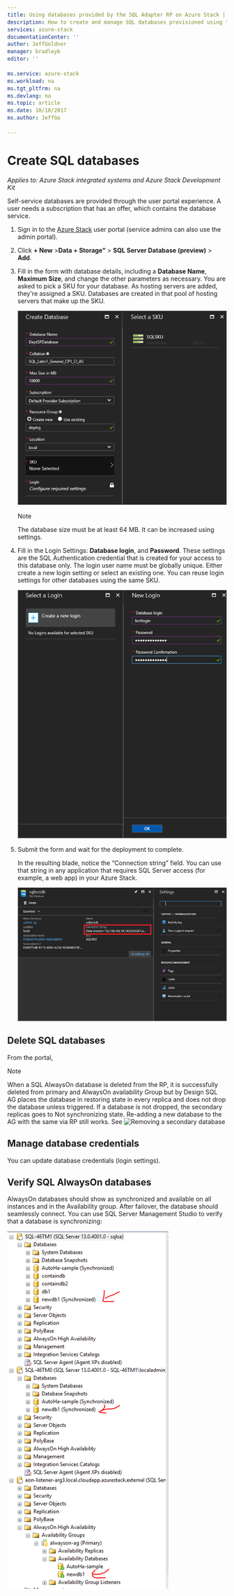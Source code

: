 ```yaml
---
title: Using databases provided by the SQL Adapter RP on Azure Stack | Microsoft Docs
description: How to create and manage SQL databases provisioned using the SQL Adapter Resource Provider
services: azure-stack
documentationCenter: ''
author: JeffGoldner
manager: bradleyb
editor: ''

ms.service: azure-stack
ms.workload: na
ms.tgt_pltfrm: na
ms.devlang: na
ms.topic: article
ms.date: 10/10/2017
ms.author: JeffGo

---
```

# Create SQL databases

*Applies to: Azure Stack integrated systems and Azure Stack Development Kit*

Self-service databases are provided through the user portal experience. A user needs a subscription that has an offer, which contains the database service.

1. Sign in to the [Azure Stack](azure-stack-poc.md) user portal (service admins can also use the admin portal).

2. Click **+ New** &gt;**Data + Storage"** &gt; **SQL Server Database (preview)** &gt; **Add**.

3. Fill in the form with database details, including a **Database Name**, **Maximum Size**, and change the other parameters as necessary. You are asked to pick a SKU for your database. As hosting servers are added, they're assigned a SKU. Databases are created in that pool of hosting servers that make up the SKU.

   ![New database](./media/azure-stack-sql-rp-deploy/newsqldb.png)

   >[!NOTE]
   > The database size must be at least 64 MB. It can be increased using settings.

4. Fill in the Login Settings: **Database login**, and **Password**. These settings are the SQL Authentication credential that is created for your access to this database only. The login user name must be globally unique. Either create a new login setting or select an existing one. You can reuse login settings for other databases using the same SKU.

    ![Create a new database login](./media/azure-stack-sql-rp-deploy/create-new-login.png)


5. Submit the form and wait for the deployment to complete.

    In the resulting blade, notice the “Connection string” field. You can use that string in any application that requires SQL Server access (for example, a web app) in your Azure Stack.

    ![Retrieve the connection string](./media/azure-stack-sql-rp-deploy/sql-db-settings.png)

## Delete SQL databases
From the portal,

>[!NOTE]
>
>When a SQL AlwaysOn database is deleted from the RP, it is successfully deleted from primary and AlwaysOn availability Group but by Design SQL AG places the database in restoring state in every replica and does not drop the database unless triggered. If a database is not dropped, the secondary replicas goes to Not synchronizing state. Re-adding a new database to the AG with the same via RP still works. See
![Removing a secondary database](https://docs.microsoft.com/sql/database-engine/availability-groups/windows/remove-a-secondary-database-from-an-availability-group-sql-server)

## Manage database credentials
You can update database credentials (login settings).

## Verify SQL AlwaysOn databases
AlwaysOn databases should show as synchronized and available on all instances and in the Availability group. After failover, the database should seamlessly connect. You can use SQL Server Management Studio to verify that a database is synchronizing:

![Verify AlwaysOn](./media/azure-stack-sql-rp-deploy/verifyalwayson.png)
